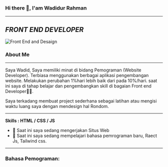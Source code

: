 
### **Hi there 👋, I'am Wadidur Rahman**
____________________________________________________________________________________________________________________________________________________________________________
## *FRONT END DEVELOPER*
![Front End and Desaign ](https://raw.githubusercontent.com/sagar-viradiya/sagar-viradiya/master/resources/banner.png)

### **About Me**
____________________________________________________________________________________________________________________________________________________________________________
Saya Wadid, Saya memiliki minat di bidang Pemograman (Website Developer). Terbiasa menggunakan berbagai aplikasi pengembangan website. Melakukan perubahan 1%hari lebih baik dari pada 10%/hari. saat ini saya di tahap belajar dan pengembangkan skill di bagaian Front end Developer👨‍💻.

Saya terkadang membuat project sederhana sebagai latihan atau mengisi waktu luang saya dengan mendesign hal Rondom.
____________________________________________________________________________________________________________________________________________________________________________
**Skills : HTML / CSS / JS**

- 🔭 Saat ini saya sedang mengerjakan Situs Web 
- 🌱 Saat ini saya sedang mempelajari bahasa pemrograman baru, Raect Js, Tailwind css.
____________________________________________________________________________________________________________________________________________________________________________
### **Bahasa Pemograman:**





